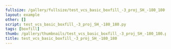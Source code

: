 ```yaml
---
fullsize: /gallery/fullsize/test_vcs_basic_boxfill_-3_proj_SH_-180_180.png
layout: example
other: []
script: test_vcs_basic_boxfill_-3_proj_SH_-180_180.py
tags: [boxfill]
thumb: /gallery/thumbnails/test_vcs_basic_boxfill_-3_proj_SH_-180_180.png
title: test_vcs_basic_boxfill_-3_proj_SH_-180_180
---
```


